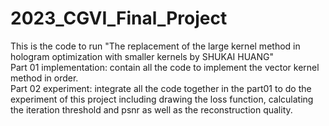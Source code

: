 # 2023_CGVI_Final_Project
This is the code to run "The replacement of the large kernel method in hologram optimization with smaller kernels by SHUKAI HUANG"     
Part 01 implementation: contain all the code to implement the vector kernel method in order.   
Part 02 experiment: integrate all the code together in the part01 to do the experiment of this project including drawing the loss function, calculating the iteration threshold and psnr as well as the reconstruction quality.
